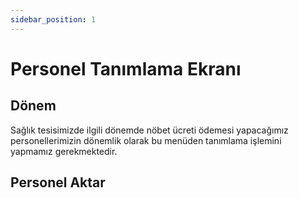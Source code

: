 ```yaml
---
sidebar_position: 1
---
```


# Personel Tanımlama Ekranı


## Dönem

Sağlık tesisimizde ilgili dönemde nöbet ücreti ödemesi yapacağımız personellerimizin dönemlik olarak bu menüden tanımlama işlemini yapmamız gerekmektedir. 


## Personel Aktar

